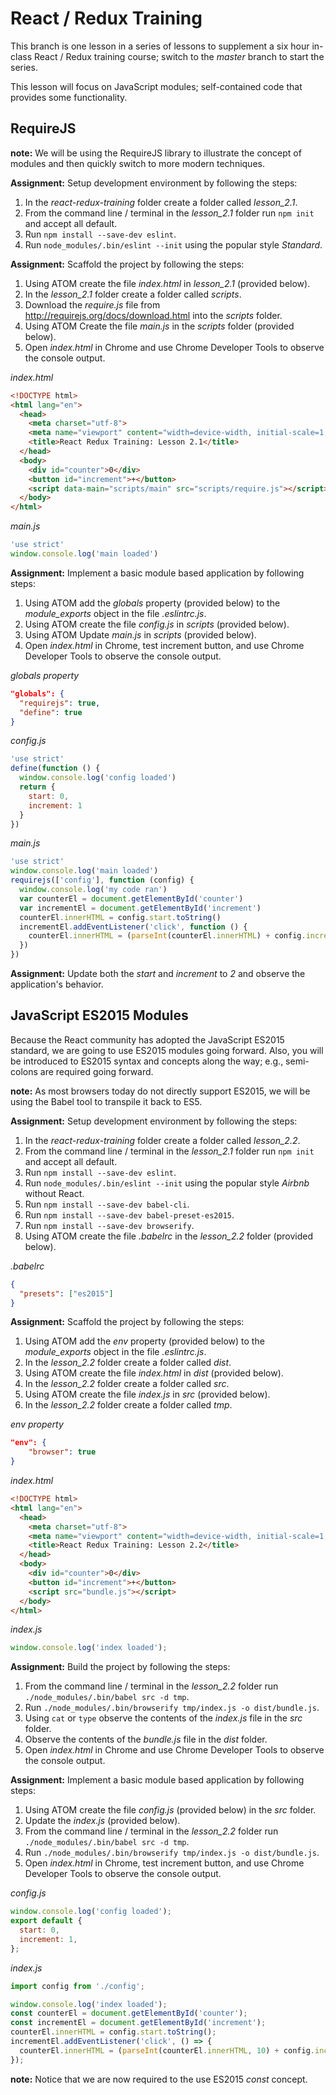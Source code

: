 # React / Redux Training

This branch is one lesson in a series of lessons to supplement a six hour
in-class React / Redux training course; switch to the *master* branch
to start the series.

This lesson will focus on JavaScript modules; self-contained code that
provides some functionality.

## RequireJS

**note:** We will be using the RequireJS library to illustrate the
concept of modules and then quickly switch to more modern techniques.

**Assignment:** Setup development environment by following the steps:

1. In the *react-redux-training* folder create a folder called *lesson_2.1*.
2. From the command line / terminal in the *lesson_2.1* folder run `npm init`
and accept all default.
3. Run `npm install --save-dev eslint`.
4. Run `node_modules/.bin/eslint --init` using the popular style *Standard*.

**Assignment:** Scaffold the project by following the steps:

1. Using ATOM create the file *index.html* in *lesson_2.1* (provided below).
2. In the *lesson_2.1* folder create a folder called *scripts*.
3. Download the *require.js* file from http://requirejs.org/docs/download.html
into the *scripts* folder.
4. Using ATOM Create the file *main.js* in the *scripts* folder (provided below).
5. Open *index.html* in Chrome and use Chrome Developer Tools to observe
the console output.

*index.html*
```html
<!DOCTYPE html>
<html lang="en">
  <head>
    <meta charset="utf-8">
    <meta name="viewport" content="width=device-width, initial-scale=1, maximum-scale=1">
    <title>React Redux Training: Lesson 2.1</title>
  </head>
  <body>
    <div id="counter">0</div>
    <button id="increment">+</button>
    <script data-main="scripts/main" src="scripts/require.js"></script>
  </body>
</html>
```

*main.js*
```js
'use strict'
window.console.log('main loaded')
```

**Assignment:** Implement a basic module based application by following steps:

1. Using ATOM add the *globals* property (provided below) to the
*module_exports* object in the file *.eslintrc.js*.
2. Using ATOM create the file *config.js* in *scripts* (provided below).
3. Using ATOM Update *main.js* in *scripts* (provided below).
4. Open *index.html* in Chrome, test increment button, and use Chrome
Developer Tools to observe the console output.

*globals property*
```json
"globals": {
  "requirejs": true,
  "define": true
}
```

*config.js*
```js
'use strict'
define(function () {
  window.console.log('config loaded')
  return {
    start: 0,
    increment: 1
  }
})
```

*main.js*
```js
'use strict'
window.console.log('main loaded')
requirejs(['config'], function (config) {
  window.console.log('my code ran')
  var counterEl = document.getElementById('counter')
  var incrementEl = document.getElementById('increment')
  counterEl.innerHTML = config.start.toString()
  incrementEl.addEventListener('click', function () {
    counterEl.innerHTML = (parseInt(counterEl.innerHTML) + config.increment).toString()
  })
})
```

**Assignment:** Update both the *start* and *increment* to *2* and observe
the application's behavior.

## JavaScript ES2015 Modules

Because the React community has adopted the JavaScript ES2015
standard, we are going to use ES2015 modules going forward. Also, you
will be introduced to ES2015 syntax and concepts along the way; e.g.,
semi-colons are required going forward.

**note:** As most browsers today do not directly support ES2015, we will
be using the Babel tool to transpile it back to ES5.

**Assignment:** Setup development environment by following the steps:

1. In the *react-redux-training* folder create a folder called *lesson_2.2*.
2. From the command line / terminal in the *lesson_2.1* folder run `npm init`
and accept all default.
3. Run `npm install --save-dev eslint`.
4. Run `node_modules/.bin/eslint --init` using the popular style *Airbnb*
without React.
5. Run `npm install --save-dev babel-cli`.
6. Run `npm install --save-dev babel-preset-es2015`.
7. Run `npm install --save-dev browserify`.
8. Using ATOM create the file *.babelrc* in the *lesson_2.2* folder
(provided below).

*.babelrc*
```json
{
  "presets": ["es2015"]
}
```

**Assignment:** Scaffold the project by following the steps:

1. Using ATOM add the *env* property (provided below) to the
*module_exports* object in the file *.eslintrc.js*.
2. In the *lesson_2.2* folder create a folder called *dist*.
3. Using ATOM create the file *index.html* in *dist* (provided below).
4. In the *lesson_2.2* folder create a folder called *src*.
5. Using ATOM create the file *index.js* in *src* (provided below).
6. In the *lesson_2.2* folder create a folder called *tmp*.

*env property*
```json
"env": {
    "browser": true
}
```

*index.html*
```html
<!DOCTYPE html>
<html lang="en">
  <head>
    <meta charset="utf-8">
    <meta name="viewport" content="width=device-width, initial-scale=1, maximum-scale=1">
    <title>React Redux Training: Lesson 2.2</title>
  </head>
  <body>
    <div id="counter">0</div>
    <button id="increment">+</button>
    <script src="bundle.js"></script>
  </body>
</html>
```

*index.js*
```js
window.console.log('index loaded');
```

**Assignment:** Build the project by following the steps:

1. From the command line / terminal in the *lesson_2.2* folder run
`./node_modules/.bin/babel src -d tmp`.
2. Run `./node_modules/.bin/browserify tmp/index.js -o dist/bundle.js`.
3. Using `cat` or `type` observe the contents of the *index.js* file
in the *src* folder.
4. Observe the contents of the *bundle.js* file in the *dist* folder.
5. Open *index.html* in Chrome and use Chrome Developer Tools to observe
the console output.

**Assignment:** Implement a basic module based application by following steps:

1. Using ATOM create the file *config.js* (provided below) in the *src* folder.
2. Update the *index.js* (provided below).
3. From the command line / terminal in the *lesson_2.2* folder run
`./node_modules/.bin/babel src -d tmp`.
4. Run `./node_modules/.bin/browserify tmp/index.js -o dist/bundle.js`.
5. Open *index.html* in Chrome, test increment button, and use Chrome
Developer Tools to observe the console output.

*config.js*
```js
window.console.log('config loaded');
export default {
  start: 0,
  increment: 1,
};
```

*index.js*
```js
import config from './config';

window.console.log('index loaded');
const counterEl = document.getElementById('counter');
const incrementEl = document.getElementById('increment');
counterEl.innerHTML = config.start.toString();
incrementEl.addEventListener('click', () => {
  counterEl.innerHTML = (parseInt(counterEl.innerHTML, 10) + config.increment).toString();
});
```

**note:** Notice that we are now required to the use ES2015 *const* concept.
